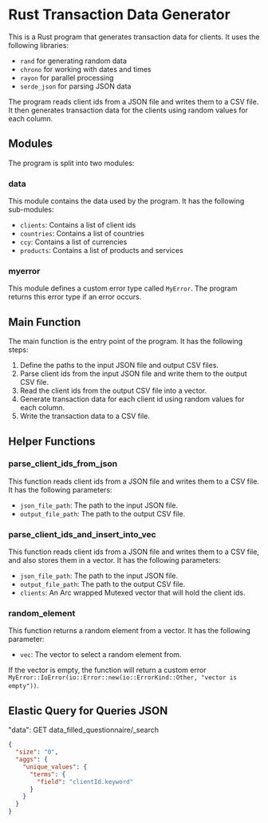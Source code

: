# Rust Transaction Data Generator

This is a Rust program that generates transaction data for clients. It uses the following libraries:

- `rand` for generating random data
- `chrono` for working with dates and times
- `rayon` for parallel processing
- `serde_json` for parsing JSON data

The program reads client ids from a JSON file and writes them to a CSV file. It then generates transaction data for the clients using random values for each column.

## Modules

The program is split into two modules:

### data

This module contains the data used by the program. It has the following sub-modules:

- `clients`: Contains a list of client ids
- `countries`: Contains a list of countries
- `ccy`: Contains a list of currencies
- `products`: Contains a list of products and services

### myerror

This module defines a custom error type called `MyError`. The program returns this error type if an error occurs.

## Main Function

The main function is the entry point of the program. It has the following steps:

1. Define the paths to the input JSON file and output CSV files.
2. Parse client ids from the input JSON file and write them to the output CSV file.
3. Read the client ids from the output CSV file into a vector.
4. Generate transaction data for each client id using random values for each column.
5. Write the transaction data to a CSV file.

## Helper Functions

### parse_client_ids_from_json

This function reads client ids from a JSON file and writes them to a CSV file. It has the following parameters:

- `json_file_path`: The path to the input JSON file.
- `output_file_path`: The path to the output CSV file.

### parse_client_ids_and_insert_into_vec

This function reads client ids from a JSON file and writes them to a CSV file, and also stores them in a vector. It has the following parameters:

- `json_file_path`: The path to the input JSON file.
- `output_file_path`: The path to the output CSV file.
- `clients`: An Arc wrapped Mutexed vector that will hold the client ids.

### random_element

This function returns a random element from a vector. It has the following parameter:

- `vec`: The vector to select a random element from.

If the vector is empty, the function will return a custom error `MyError::IoError(io::Error::new(io::ErrorKind::Other, "vector is empty"))`.

## Elastic Query for Queries JSON

"data":
GET data_filled_questionnaire/_search

```json
{
  "size": "0",
  "aggs": {
    "unique_values": {
      "terms": {
        "field": "clientId.keyword"
      }
    }
  }
}
